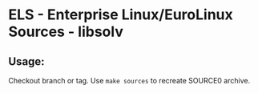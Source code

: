 # ELS - Enterprise Linux/EuroLinux Sources - libsolv
 
## Usage:
  Checkout branch or tag. Use `make sources` to recreate  SOURCE0 archive.
